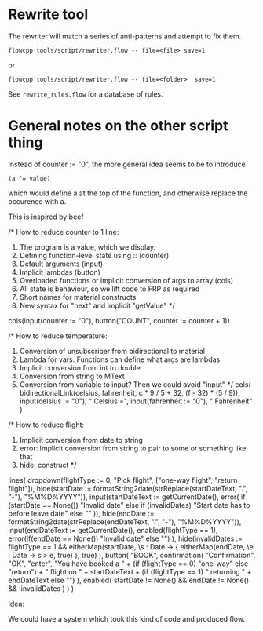 # Rewrite tool

The rewriter will match a series of anti-patterns and attempt to fix them.

	flowcpp tools/script/rewriter.flow -- file=<file> save=1

or

	flowcpp tools/script/rewriter.flow -- file=<folder>  save=1

See `rewrite_rules.flow` for a database of rules.

# General notes on the other script thing

Instead of counter := "0",  the more general idea seems to be to introduce

	(a ^= value)

which would define a at the top of the function, and otherwise
replace the occurence with a.

This is inspired by beef

/*
How to reduce counter to 1 line:
1. The program is a value, which we display.
2. Defining function-level state using :: (counter)
3. Default arguments (input)
4. Implicit lambdas (button)
5. Overloaded functions or implicit conversion of args to array (cols)
6. All state is behaviour, so we lift code to FRP as required
7. Short names for material constructs
8. New syntax for "next" and implicit "getValue"
*/

cols(input(counter := "0"), button("COUNT", counter := counter + 1))

/* 
How to reduce temperature:
1. Conversion of unsubscriber from bidirectional to material
2. Lambda for vars. Functions can define what args are lambdas
3. Implicit conversion from int to double
4. Conversion from string to MText
5. Conversion from variable to input? Then we could avoid "input"
*/
cols(
	bidirectionalLink(celsius, fahrenheit, c * 9 / 5 + 32, (f - 32) * (5 / 9)),
	input(celsius := "0"), " Celsius =",
	input(fahrenheit := "0"), " Fahrenheit"
)

/*
How to reduce flight:
1. Implicit conversion from date to string
2. error: Implicit conversion from string to pair to some
   or something like that
3. hide: construct
*/

lines(
	dropdown(flightType := 0, "Pick flight", ["one-way flight", "return flight"]),
	hide(startDate := formatString2date(strReplace(startDateText, ".", "-"), "%M%D%YYYY")),
	input(startDateText := getCurrentDate(), error(
		if (startDate == None()) "Invalid date"
		else if (invalidDates) "Start date has to before leave date"
		else ""
	)),
	hide(endDate := formatString2date(strReplace(endDateText, ".", "-"), "%M%D%YYYY")),
	input(endDateText := getCurrentDate(), 
		enabled(flightType == 1),
		error(if(endDate == None()) "Invalid date" else "")
	),
	hide(invalidDates := flightType == 1 && 
		eitherMap(startDate, \s : Date -> {
			eitherMap(endDate, \e : Date -> s > e, true)
		}, true)
	),
	button(
		"BOOK",
		confirmation(
			"Confirmation", "OK", "enter",
			"You have booked a "
			+ (if (flightType == 0) "one-way" else "return")
			+ " flight on " + startDateText
			+ (if (flightType == 1) " returning " + endDateText else "")
		),
		enabled(
			startDate != None() && endDate != None() && !invalidDates
		)
	)
)

Idea:

We could have a system which took this kind of code and produced flow.
